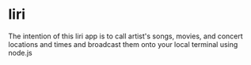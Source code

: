 # liri
The intention of this liri app is to call artist's songs, movies, and concert locations and times and broadcast them onto your local terminal using node.js
